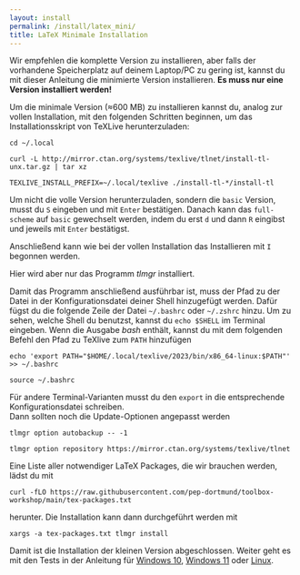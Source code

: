 ```yaml
---
layout: install
permalink: /install/latex_mini/
title: LaTeX Minimale Installation
---
```


Wir empfehlen die komplette Version zu installieren, aber falls der vorhandene Speicherplatz auf deinem Laptop/PC zu gering ist, kannst du mit dieser Anleitung die minimierte Version installieren.
**Es muss nur eine Version installiert werden!**

Um die minimale Version (≈600 MB) zu installieren kannst du, analog zur vollen Installation, mit den folgenden Schritten beginnen, um das Installationsskript von TeXLive herunterzuladen:
```
cd ~/.local
```
```
curl -L http://mirror.ctan.org/systems/texlive/tlnet/install-tl-unx.tar.gz | tar xz
```
```
TEXLIVE_INSTALL_PREFIX=~/.local/texlive ./install-tl-*/install-tl
```
Um nicht die volle Version herunterzuladen, sondern die `basic` Version, musst du `S` eingeben und mit `Enter` bestätigen.
Danach kann das `full-scheme` auf `basic` gewechselt werden, indem du erst `d` und dann `R` eingibst und jeweils mit `Enter` bestätigst.

Anschließend kann wie bei der vollen Installation das Installieren mit `I` begonnen werden.

Hier wird aber nur das Programm _tlmgr_ installiert.

Damit das Programm anschließend ausführbar ist, muss der Pfad zu der Datei in der Konfigurationsdatei deiner Shell hinzugefügt werden.
Dafür fügst du die folgende Zeile der Datei `~/.bashrc` oder `~/.zshrc` hinzu.
Um zu sehen, welche Shell du benutzst, kannst du `echo $SHELL` im Terminal eingeben.
Wenn die Ausgabe _bash_ enthält, kannst du mit dem folgenden Befehl den Pfad zu TeXlive zum `PATH` hinzufügen
```
echo 'export PATH="$HOME/.local/texlive/2023/bin/x86_64-linux:$PATH"' >> ~/.bashrc
```
```
source ~/.bashrc
```
Für andere Terminal-Varianten musst du den `export` in die entsprechende Konfigurationsdatei schreiben.  
Dann sollten noch die Update-Optionen angepasst werden
```
tlmgr option autobackup -- -1
```
```
tlmgr option repository https://mirror.ctan.org/systems/texlive/tlnet
```

Eine Liste aller notwendiger LaTeX Packages, die wir brauchen werden, lädst du mit
```
curl -fLO https://raw.githubusercontent.com/pep-dortmund/toolbox-workshop/main/tex-packages.txt
```
herunter.
Die Installation kann dann durchgeführt werden mit
```
xargs -a tex-packages.txt tlmgr install
```
Damit ist die Installation der kleinen Version abgeschlossen.
Weiter geht es mit den Tests in der Anleitung für [Windows 10](/install/windows_10/#test), [Windows 11](/install/windows_11/#test) oder [Linux](/install/linux/#test).
